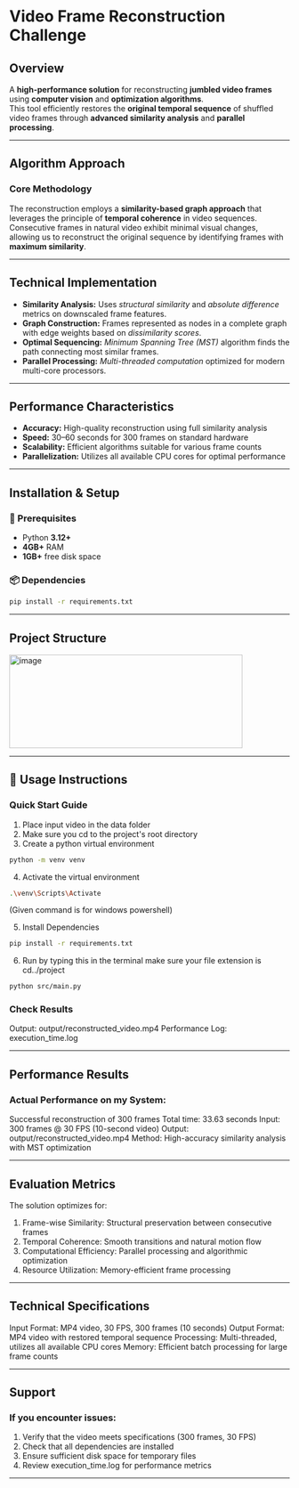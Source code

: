 # Video Frame Reconstruction Challenge

##  Overview
A **high-performance solution** for reconstructing **jumbled video frames** using **computer vision** and **optimization algorithms**.  
This tool efficiently restores the **original temporal sequence** of shuffled video frames through **advanced similarity analysis** and **parallel processing**.

---

## Algorithm Approach

### Core Methodology
The reconstruction employs a **similarity-based graph approach** that leverages the principle of **temporal coherence** in video sequences.  
Consecutive frames in natural video exhibit minimal visual changes, allowing us to reconstruct the original sequence by identifying frames with **maximum similarity**.

---

## Technical Implementation

- **Similarity Analysis:** Uses *structural similarity* and *absolute difference* metrics on downscaled frame features.  
- **Graph Construction:** Frames represented as nodes in a complete graph with edge weights based on *dissimilarity scores*.  
- **Optimal Sequencing:** *Minimum Spanning Tree (MST)* algorithm finds the path connecting most similar frames.  
- **Parallel Processing:** *Multi-threaded computation* optimized for modern multi-core processors.

---

## Performance Characteristics

- **Accuracy:** High-quality reconstruction using full similarity analysis  
- **Speed:** 30–60 seconds for 300 frames on standard hardware  
- **Scalability:** Efficient algorithms suitable for various frame counts  
- **Parallelization:** Utilizes all available CPU cores for optimal performance  

---

## Installation & Setup

### 🧾 Prerequisites
- Python **3.12+**  
- **4GB+** RAM  
- **1GB+** free disk space  

### 📦 Dependencies
```bash
pip install -r requirements.txt
```

---

## Project Structure
<img width="419" height="168" alt="image" src="https://github.com/user-attachments/assets/baca2569-89f5-4479-a06d-07743c961b41" />


---

## 🧪 Usage Instructions

###  Quick Start Guide

1) Place input video in the data folder
2) Make sure you cd to the project's root directory
3) Create a python virtual environment
  ```bash
python -m venv venv
```
4) Activate the virtual environment
  ```bash
.\venv\Scripts\Activate
```
(Given command is for windows powershell)

5) Install Dependencies
```bash
pip install -r requirements.txt
```
6) Run by typing this in the terminal make sure your file extension is cd../project
```bash
python src/main.py
```

### Check Results
Output: output/reconstructed_video.mp4
Performance Log: execution_time.log

---

## Performance Results

### Actual Performance on my System:
  Successful reconstruction of 300 frames
  Total time: 33.63 seconds
  Input: 300 frames @ 30 FPS (10-second video)
  Output: output/reconstructed_video.mp4
  Method: High-accuracy similarity analysis with MST optimization

---

## Evaluation Metrics

The solution optimizes for:
1) Frame-wise Similarity: Structural preservation between consecutive frames
2) Temporal Coherence: Smooth transitions and natural motion flow
3) Computational Efficiency: Parallel processing and algorithmic optimization
4) Resource Utilization: Memory-efficient frame processing

---

## Technical Specifications
Input Format: MP4 video, 30 FPS, 300 frames (10 seconds)
Output Format: MP4 video with restored temporal sequence
Processing: Multi-threaded, utilizes all available CPU cores
Memory: Efficient batch processing for large frame counts

---

## Support

### If you encounter issues:

1) Verify that the video meets specifications (300 frames, 30 FPS)
2) Check that all dependencies are installed
3) Ensure sufficient disk space for temporary files
4) Review execution_time.log for performance metrics

---

